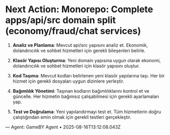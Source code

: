 # Next Action: Monorepo: Complete apps/api/src domain split (economy/fraud/chat services)

1. **Analiz ve Planlama**: Mevcut api/src yapısını analiz et. Ekonomik, dolandırıcılık ve sohbet hizmetleri için gerekli bileşenleri belirle.

2. **Klasör Yapısı Oluşturma**: Yeni domain yapısına uygun olarak ekonomi, dolandırıcılık ve sohbet hizmetleri için klasör yapısını oluştur.

3. **Kod Taşıma**: Mevcut kodları belirlenen yeni klasör yapılarına taşı. Her bir hizmet için gerekli dosyaları uygun dizinlere yerleştir.

4. **Bağımlılık Yönetimi**: Taşınan kodların bağımlılıklarını kontrol et ve güncelle. Her hizmetin bağımsız çalışabilmesi için gerekli ayarlamaları yap.

5. **Test ve Doğrulama**: Yeni yapılandırmayı test et. Tüm hizmetlerin doğru çalıştığından emin olmak için gerekli testleri gerçekleştir.

— Agent: GameBY Agent • 2025-08-16T13:12:08.043Z
